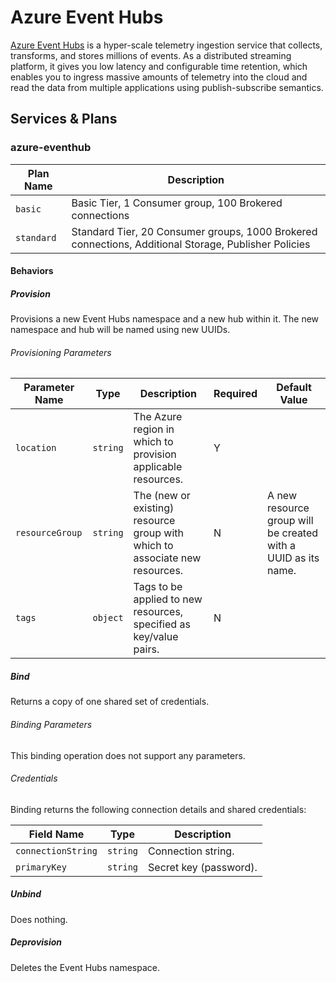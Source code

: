 # Azure Event Hubs

[Azure Event Hubs](https://azure.microsoft.com/en-us/services/event-hubs/) is a hyper-scale telemetry ingestion service that collects, transforms, and stores millions of events. As a distributed streaming platform, it gives you low latency and configurable time retention, which enables you to ingress massive amounts of telemetry into the cloud and read the data from multiple applications using publish-subscribe semantics.

## Services & Plans

### azure-eventhub

| Plan Name | Description |
|-----------|-------------|
| `basic` | Basic Tier, 1 Consumer group, 100 Brokered connections |
| `standard` | Standard Tier, 20 Consumer groups, 1000 Brokered connections, Additional Storage, Publisher Policies |

#### Behaviors

##### Provision
  
Provisions a new Event Hubs namespace and a new hub within it. The new namespace and hub will be named using new UUIDs.

###### Provisioning Parameters

| Parameter Name | Type | Description | Required | Default Value |
|----------------|------|-------------|----------|---------------|
| `location` | `string` | The Azure region in which to provision applicable resources. | Y | |
| `resourceGroup` | `string` | The (new or existing) resource group with which to associate new resources. | N | A new resource group will be created with a UUID as its name. |
| `tags` | `object` | Tags to be applied to new resources, specified as key/value pairs. | N | |
  
##### Bind
  
Returns a copy of one shared set of credentials.

###### Binding Parameters

This binding operation does not support any parameters.

###### Credentials

Binding returns the following connection details and shared credentials:

| Field Name | Type | Description |
|------------|------|-------------|
| `connectionString` | `string` | Connection string. |
| `primaryKey` | `string` | Secret key (password). |

##### Unbind

Does nothing.
  
##### Deprovision

Deletes the Event Hubs namespace.
